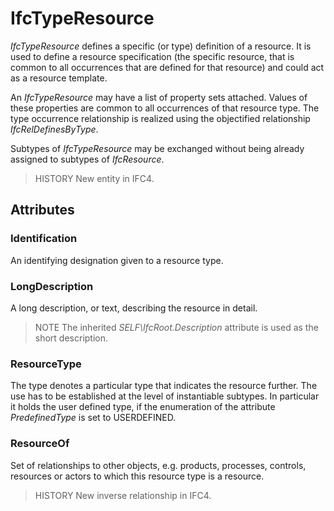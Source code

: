 # IfcTypeResource

_IfcTypeResource_ defines a specific (or type) definition of a resource. It is used to define a resource specification (the specific resource, that is common to all occurrences that are defined for that resource) and could act as a resource template.

An _IfcTypeResource_ may have a list of property sets attached. Values of these properties are common to all occurrences of that resource type. The type occurrence relationship is realized using the objectified relationship _IfcRelDefinesByType_.

Subtypes of _IfcTypeResource_ may be exchanged without being already assigned to subtypes of _IfcResource_.

> HISTORY New entity in IFC4.

## Attributes

### Identification
An identifying designation given to a resource type.

### LongDescription
A long description, or text, describing the resource in detail.
> NOTE The inherited _SELF\IfcRoot.Description_ attribute is used as the short description.

### ResourceType
The type denotes a particular type that indicates the resource further. The use has to be established at the level of instantiable subtypes. In particular it holds the user defined type, if the enumeration of the attribute _PredefinedType_ is set to USERDEFINED.

### ResourceOf
Set of relationships to other objects, e.g. products, processes, controls, resources or actors to which this resource type is a resource.
> HISTORY New inverse relationship in IFC4.
